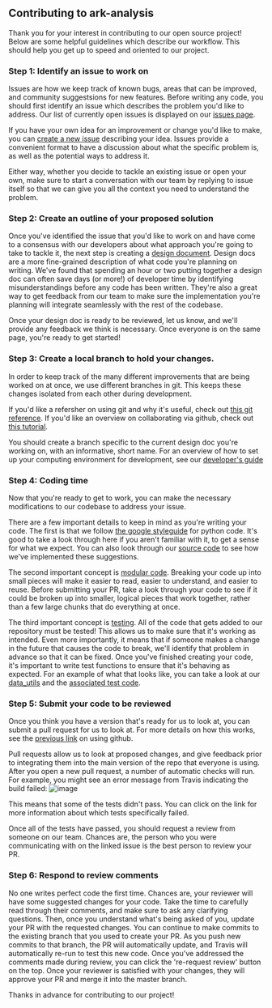 ## Contributing to ark-analysis
Thank you for your interest in contributing to our open source project! Below are some helpful guidelines which describe our workflow. This should help you get up to speed and oriented to our project. 

### Step 1: Identify an issue to work on  
Issues are how we keep track of known bugs, areas that can be improved, and community suggestsions for new features. Before writing any code, you should first identify an issue which describes the problem you'd like to address. Our list of currently open issues is displayed on our [issues page](https://github.com/angelolab/ark-analysis/issues).

If you have your own idea for an improvement or change you'd like to make, you can [create a new issue](https://github.com/angelolab/ark-analysis/issues/new/choose) describing your idea. Issues provide a convenient format to have a discussion about what the specific problem is, as well as the potential ways to address it. 

Either way, whether you decide to tackle an existing issue or open your own, make sure to start a conversation with our team by replying to issue itself so that we can give you all the context you need to understand the problem. 

### Step 2: Create an outline of your proposed solution
Once you've identified the issue that you'd like to work on and have come to a consensus with our developers about what approach you're going to take to tackle it, the next step is creating a [design document](https://github.com/angelolab/ark-analysis/issues/new?assignees=&labels=design_doc&template=design_doc.md&title=). Design docs are a more fine-grained description of what code you're planning on writing. We've found that spending an hour or two putting together a design doc can often save days (or more!) of developer time by identifying misunderstandings before any code has been written. They're also a great way to get feedback from our team to make sure the implementation you're planning will integrate seamlessly with the rest of the codebase. 

Once your design doc is ready to be reviewed, let us know, and we'll provide any feedback we think is necessary. Once everyone is on the same page, you're ready to get started!

### Step 3: Create a local branch to hold your changes. 
In order to keep track of the many different improvements that are being worked on at once, we use different branches in git. This keeps these changes isolated from each other during development. 

If you'd like a refersher on using git and why it's useful, check out [this git reference](https://git-scm.com/book/en/v2). If you'd like an overview on collaborating via github, check out [this tutorial](https://docs.github.com/en/github/collaborating-with-issues-and-pull-requests). 

You should create a branch specific to the current design doc you're working on, with an informative, short name. For an overview of how to set up your computing environment for development, see our [developer's guide](https://ark-analysis.readthedocs.io/en/latest/_rtd/development.html#)

### Step 4: Coding time
Now that you're ready to get to work, you can make the necessary modifications to our codebase to address your issue. 

There are a few important details to keep in mind as you're writing your code. The first is that we follow [the google styleguide](https://google.github.io/styleguide/pyguide.html) for python code. It's good to take a look through here if you aren't familiar with it, to get a sense for what we  expect. You can also look through our [source code](https://github.com/angelolab/ark-analysis/tree/master/ark) to see how we've implemented these suggestions.

The second important concept is [modular code](https://opensource.com/article/19/7/get-modular-python-functions). Breaking your code up into small pieces will make it easier to read, easier to understand, and easier to reuse. Before submitting your PR, take a look through your code to see if it could be broken up into smaller, logical pieces that work together, rather than a few large chunks that do everything at once. 

The third important concept is [testing](https://realpython.com/python-testing/). All of the code that gets added to our repository must be tested! This allows us to make sure that it's working as intended. Even more importantly, it means that if someone makes a change in the future that causes the code to break, we'll identify that problem in advance so that it can be fixed. Once you've finished creating your code, it's important to write test functions to ensure that it's behaving as expected. For an example of what that looks like, you can take a look at our [data_utils](https://github.com/angelolab/ark-analysis/blob/master/ark/utils/data_utils.py) and the [associated test code](https://github.com/angelolab/ark-analysis/blob/master/ark/utils/data_utils_test.py). 

### Step 5: Submit your code to be reviewed
Once you think you have a version that's ready for us to look at, you can submit a pull request for us to look at. For more details on how this works, see the [previous link](https://docs.github.com/en/github/collaborating-with-issues-and-pull-requests) on using github. 

Pull requests allow us to look at proposed changes, and give feedback prior to integrating them into the main version of the repo that everyone is using. After you open a new pull request, a number of automatic checks will run. For example, you might see an error message from Travis indicating the build failed: 
![image](https://user-images.githubusercontent.com/13770365/91110453-c10f9a80-e632-11ea-831a-785318d1dd94.png)

This means that some of the tests didn't pass. You can click on the link for more information about which tests specifically failed. 

Once all of the tests have passed, you should request a review from someone on our team. Chances are, the person who you were communicating with on the linked issue is the best person to review your PR.

### Step 6: Respond to review comments
No one writes perfect code the first time. Chances are, your reviewer will have some suggested changes for your code. Take the time to carefully read through their comments, and make sure to ask any clarifying questions. Then, once you understand what's being asked of you, update your PR with the requested changes. You can continue to make commits to the existing branch that you used to create your PR. As you push new commits to that branch, the PR will automatically update, and Travis will automatically re-run to test this new code. Once you've addressed the comments made during review, you can click the 're-request review' button on the top. Once your reviewer is satisfied with your changes, they will approve your PR and merge it into the master branch. 

Thanks in advance for contributing to our project!
